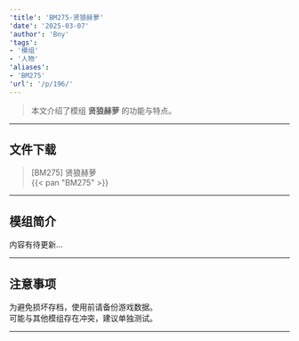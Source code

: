 ```yaml
---
'title': 'BM275-贤狼赫萝'
'date': '2025-03-07'
'author': 'Bny'
'tags':
- '模组'
- '人物'
'aliases':
- 'BM275'
'url': '/p/196/'
---
```


> 本文介绍了模组 **贤狼赫萝** 的功能与特点。

---

## 文件下载

> [BM275] 贤狼赫萝  
{{< pan "BM275" >}}  

---

## 模组简介

>  
内容有待更新...  

---

## 注意事项

>  
为避免损坏存档，使用前请备份游戏数据。  
可能与其他模组存在冲突，建议单独测试。  

---

